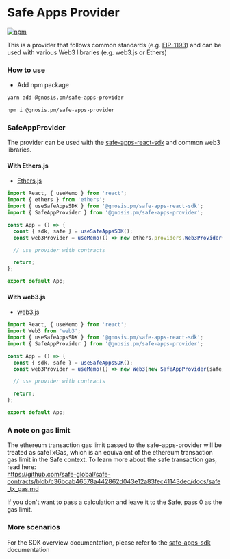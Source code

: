 # Safe Apps Provider

[![npm](https://img.shields.io/npm/v/@gnosis.pm/safe-apps-provider)](https://www.npmjs.com/package/@gnosis.pm/safe-apps-provider)

This is a provider that follows common standards (e.g. [EIP-1193](https://eips.ethereum.org/EIPS/eip-1193)) and can be used with various Web3 libraries (e.g. web3.js or Ethers)

### How to use

- Add npm package

```bash
yarn add @gnosis.pm/safe-apps-provider

npm i @gnosis.pm/safe-apps-provider
```

### SafeAppProvider

The provider can be used with the [safe-apps-react-sdk](https://github.com/safe-global/safe-apps-sdk/tree/master/packages/safe-apps-react-sdk) and common web3 libraries.

#### With Ethers.js

- [Ethers.js](https://docs.ethers.io/v5/api/providers/other/#Web3Provider)

```js
import React, { useMemo } from 'react';
import { ethers } from 'ethers';
import { useSafeAppsSDK } from '@gnosis.pm/safe-apps-react-sdk';
import { SafeAppProvider } from '@gnosis.pm/safe-apps-provider';

const App = () => {
  const { sdk, safe } = useSafeAppsSDK();
  const web3Provider = useMemo(() => new ethers.providers.Web3Provider(new SafeAppProvider(safe, sdk)), [sdk, safe]);

  // use provider with contracts

  return;
};

export default App;
```

#### With web3.js

- [web3.js](https://web3js.readthedocs.io/en/v1.5.2/web3.html)

```js
import React, { useMemo } from 'react';
import Web3 from 'web3';
import { useSafeAppsSDK } from '@gnosis.pm/safe-apps-react-sdk';
import { SafeAppProvider } from '@gnosis.pm/safe-apps-provider';

const App = () => {
  const { sdk, safe } = useSafeAppsSDK();
  const web3Provider = useMemo(() => new Web3(new SafeAppProvider(safe, sdk)), [sdk, safe]);

  // use provider with contracts

  return;
};

export default App;
```

### A note on gas limit
The ethereum transaction gas limit passed to the safe-apps-provider will be treated as safeTxGas, which is an equivalent of the ethereum transaction gas limit in the Safe context. To learn more about the safe transaction gas, read here:  
https://github.com/safe-global/safe-contracts/blob/c36bcab46578a442862d043e12a83fec41143dec/docs/safe_tx_gas.md  

If you don't want to pass a calculation and leave it to the Safe, pass 0 as the gas limit.

### More scenarios

For the SDK overview documentation, please refer to the [safe-apps-sdk](https://github.com/gnosis/safe-apps-sdk/) documentation
